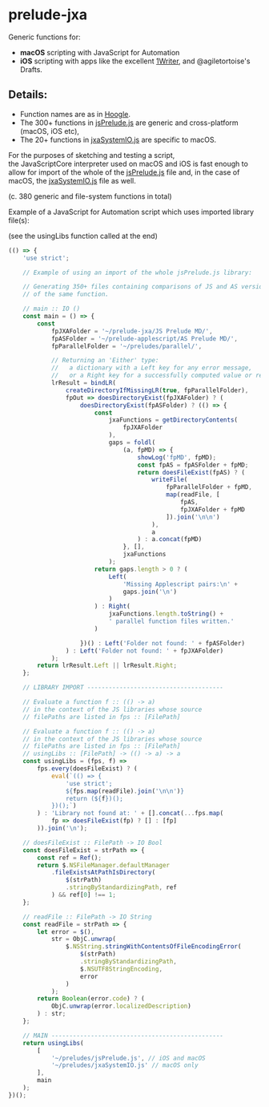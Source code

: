 # prelude-jxa
Generic functions for:

- **macOS** scripting with JavaScript for Automation
- **iOS** scripting with apps like the excellent [1Writer](http://1writerapp.com/), and @agiletortoise's Drafts.

## Details:

- Function names are as in [Hoogle](https://www.haskell.org/hoogle/?hoogle=concatMap).
- The 300+ functions in [jsPrelude.js](https://github.com/RobTrew/prelude-jxa/blob/master/jsPrelude.js) are generic and cross-platform (macOS, iOS etc),
- The 20+ functions in [jxaSystemIO.js](https://github.com/RobTrew/prelude-jxa/blob/master/jxaSystemIO.js) are specific to macOS.

For the purposes of sketching and testing  a script,  
the JavaScriptCore interpreter used on macOS and iOS is fast enough
to allow for import of the whole of the [jsPrelude.js](https://github.com/RobTrew/prelude-jxa/blob/master/jsPrelude.js) file and,
in the case of macOS, the [jxaSystemIO.js](https://github.com/RobTrew/prelude-jxa/blob/master/jxaSystemIO.js) file as well.

(c. 380 generic and file-system functions in total)

Example of a JavaScript for Automation script which uses imported library
file(s):

(see the usingLibs function called at the end)

```javascript
(() => {
    'use strict';

    // Example of using an import of the whole jsPrelude.js library:

    // Generating 350+ files containing comparisons of JS and AS versions
    // of the same function.

    // main :: IO ()
    const main = () => {
        const
            fpJXAFolder = '~/prelude-jxa/JS Prelude MD/',
            fpASFolder = '~/prelude-applescript/AS Prelude MD/',
            fpParallelFolder = '~/preludes/parallel/',

            // Returning an 'Either' type:
            //   a dictionary with a Left key for any error message,
            //   or a Right key for a successfully computed value or result.
            lrResult = bindLR(
                createDirectoryIfMissingLR(true, fpParallelFolder),
                fpOut => doesDirectoryExist(fpJXAFolder) ? (
                    doesDirectoryExist(fpASFolder) ? (() => {
                        const
                            jxaFunctions = getDirectoryContents(
                                fpJXAFolder
                            ),
                            gaps = foldl(
                                (a, fpMD) => {
                                    showLog('fpMD', fpMD);
                                    const fpAS = fpASFolder + fpMD;
                                    return doesFileExist(fpAS) ? (
                                        writeFile(
                                            fpParallelFolder + fpMD,
                                            map(readFile, [
                                                fpAS,
                                                fpJXAFolder + fpMD
                                            ]).join('\n\n')
                                        ),
                                        a
                                    ) : a.concat(fpMD)
                                }, [],
                                jxaFunctions
                            );
                        return gaps.length > 0 ? (
                            Left(
                                'Missing Applescript pairs:\n' +
                                gaps.join('\n')
                            )
                        ) : Right(
                            jxaFunctions.length.toString() +
                            ' parallel function files written.'
                        )

                    })() : Left('Folder not found: ' + fpASFolder)
                ) : Left('Folder not found: ' + fpJXAFolder)
            );
        return lrResult.Left || lrResult.Right;
    };

    // LIBRARY IMPORT --------------------------------------

    // Evaluate a function f :: (() -> a)
    // in the context of the JS libraries whose source
    // filePaths are listed in fps :: [FilePath]

    // Evaluate a function f :: (() -> a)
    // in the context of the JS libraries whose source
    // filePaths are listed in fps :: [FilePath]
    // usingLibs :: [FilePath] -> (() -> a) -> a
    const usingLibs = (fps, f) =>
        fps.every(doesFileExist) ? (
            eval(`(() => {
                'use strict';
                ${fps.map(readFile).join('\n\n')}
                return (${f})();
            })();`)
        ) : 'Library not found at: ' + [].concat(...fps.map(
            fp => doesFileExist(fp) ? [] : [fp]
        )).join('\n');

    // doesFileExist :: FilePath -> IO Bool
    const doesFileExist = strPath => {
        const ref = Ref();
        return $.NSFileManager.defaultManager
            .fileExistsAtPathIsDirectory(
                $(strPath)
                .stringByStandardizingPath, ref
            ) && ref[0] !== 1;
    };

    // readFile :: FilePath -> IO String
    const readFile = strPath => {
        let error = $(),
            str = ObjC.unwrap(
                $.NSString.stringWithContentsOfFileEncodingError(
                    $(strPath)
                    .stringByStandardizingPath,
                    $.NSUTF8StringEncoding,
                    error
                )
            );
        return Boolean(error.code) ? (
            ObjC.unwrap(error.localizedDescription)
        ) : str;
    };

    // MAIN ------------------------------------------------
    return usingLibs(
        [
            '~/preludes/jsPrelude.js', // iOS and macOS
            '~/preludes/jxaSystemIO.js' // macOS only
        ],
        main
    );
})();
```
